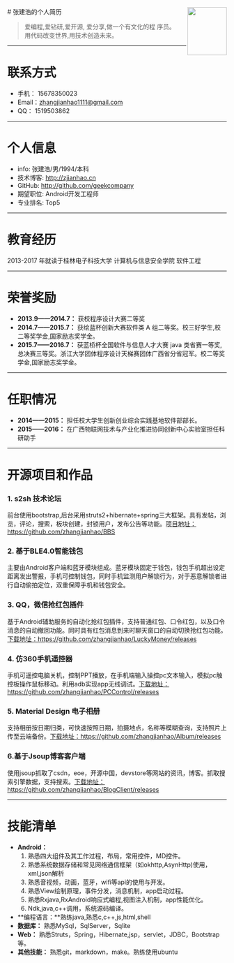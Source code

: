 
<div align="right"><img align="right" src="https://github.com/zhangjianhao/zhangjianhao.github.io/blob/master/uploads/head.jpg" width="90px" height="110px"/></div>
# 张建浩的个人简历

> 爱编程,爱钻研,爱开源, 爱分享,做一个有文化的程 序员。  
用代码改变世界,用技术创造未来。
  
  
---


# 联系方式

- 手机：  15678350023
- Email：zhangjianhao1111@gmail.com
- QQ：   1519503862

---
# 个人信息
- info: 张建浩/男/1994/本科
- 技术博客: http://zjianhao.cn 
- GitHub:  http://github.com/geekcompany
- 期望职位: Android开发工程师
- 专业排名: Top5

---

# 教育经历
2013-2017 年就读于桂林电子科技大学 计算机与信息安全学院 软件工程

---
# 荣誉奖励

- **2013.9——2014.7：** 获校程序设计大赛二等奖
- **2014.7——2015.7：** 获绘蓝杯创新大赛软件类 A 组二等奖。校三好学生,校二等奖学金,国家励志奖学金。
- **2015.7——2016.7：** 获蓝桥杯全国软件与信息人才大赛 java 类省赛一等奖,总决赛三等奖。浙江大学团体程序设计天梯赛团体广西省分省冠军。校二等奖学金,国家励志奖学金。

---

# 任职情况
- **2014——2015：**  担任校大学生创新创业综合实践基地软件部部长。
- **2015——2016：**  在广西物联网技术与产业化推进协同创新中心实验室担任科研助手

---

# 开源项目和作品

### **1.  s2sh 技术论坛**
前台使用bootstrap,后台采用struts2+hibernate+spring三大框架。具有发帖，浏览，评论，搜索，板块创建，封锁用户，发布公告等功能。[项目地址：](https://github.com/zhangjianhao/BBS)https://github.com/zhangjianhao/BBS
### **2. 基于BLE4.0智能钱包**
主要由Android客户端和蓝牙模块组成。蓝牙模块固定于钱包，钱包手机超出设定距离发出警报，手机可控制钱包，同时手机监测用户解锁行为，对于恶意解锁者进行自动偷拍定位，双重保障手机和钱包安全。
### **3. QQ，微信抢红包插件**
基于Android辅助服务的自动化抢红包插件，支持普通红包、口令红包，以及口令消息的自动撤回功能。同时具有红包消息到来时聊天窗口的自动切换抢红包功能。 [下载地址：](https://github.com/zhangjianhao/LuckyMoney/releases)https://github.com/zhangjianhao/LuckyMoney/releases
### **4. 仿360手机遥控器**
手机可遥控电脑关机，控制PPT播放，在手机端输入操控pc文本输入，模拟pc触控板操作鼠标移动。利用adb实现app无线调试。[下载地址：](https://github.com/zhangjianhao/PCControl/releases)https://github.com/zhangjianhao/PCControl/releases
### **5.  Material Design 电子相册**
支持相册按日期归类，可快速按照日期，拍摄地点，名称等模糊查询，支持照片上传至云端备份。[下载地址：](https://github.com/zhangjianhao/Album/releases)https://github.com/zhangjianhao/Album/releases
### **6.基于Jsoup博客客户端**
使用jsoup抓取了csdn，eoe，开源中国，devstore等网站的资讯，博客。抓取搜索引擎数据，支持搜索。[下载地址：](https://github.com/zhangjianhao/BlogClient/releases)https://github.com/zhangjianhao/BlogClient/releases

---
# 技能清单
- **Android：** 
	1. 熟悉四大组件及其工作过程，布局，常用控件，MD控件。
	2. 熟悉系统数据存储和常见网络通信框架（如okhttp,AsynHttp)使用，xml,json解析
	3. 熟悉音视频，动画，蓝牙，wifi等api的使用与开发。
	4. 熟悉View绘制原理，事件分发，消息机制，app启动过程。
	5. 熟悉Rxjava,RxAndroid响应式编程,视图注入机制，app性能优化。
	6. Ndk,java,c++调用，系统源码编译。
- **编程语言：**熟练java,熟悉c,c++,js,html,shell
- **数据库：** 熟悉MySql，SqlServer，Sqlite
- **Web：** 熟悉Struts，Spring，Hibernate,jsp，servlet，JDBC，Bootstrap等。
- **其他技能：** 熟悉git，markdown，make。熟练使用ubuntu
